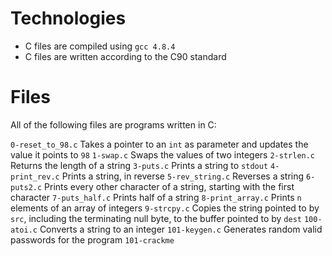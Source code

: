 # Technologies
* C files are compiled using `gcc 4.8.4`
* C files are written according to the C90 standard

# Files
All of the following files are programs written in C:

 `0-reset_to_98.c`  Takes a pointer to an `int` as parameter and updates the value it points to `98` 
`1-swap.c` Swaps the values of two integers 
 `2-strlen.c`  Returns the length of a string 
 `3-puts.c`  Prints a string to `stdout` 
 `4-print_rev.c`  Prints a string, in reverse 
 `5-rev_string.c`  Reverses a string 
 `6-puts2.c`  Prints every other character of a string, starting with the first character 
 `7-puts_half.c`  Prints half of a string 
 `8-print_array.c`  Prints `n` elements of an array of integers 
 `9-strcpy.c`  Copies the string pointed to by `src`, including the terminating null byte, to the buffer pointed to by `dest` 
 `100-atoi.c`  Converts a string to an integer 
 `101-keygen.c`  Generates random valid passwords for the program `101-crackme` 
